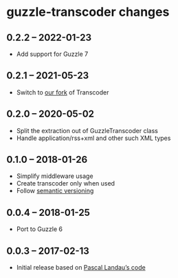 # guzzle-transcoder changes

## 0.2.2 – 2022-01-23
- Add support for Guzzle 7

## 0.2.1 – 2021-05-23
- Switch to [our fork](https://github.com/fossar/transcoder) of Transcoder

## 0.2.0 – 2020-05-02
- Split the extraction out of GuzzleTranscoder class
- Handle application/rss+xml and other such XML types

## 0.1.0 – 2018-01-26
- Simplify middleware usage
- Create transcoder only when used
- Follow [semantic versioning](https://semver.org/)

## 0.0.4 – 2018-01-25
- Port to Guzzle 6

## 0.0.3 – 2017-02-13
- Initial release based on [Pascal Landau’s code](https://github.com/paslandau/guzzle-auto-charset-encoding-subscriber)
